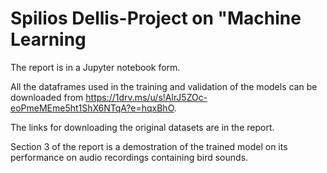 # Spilios Dellis-Project on "Machine Learning

The report is in a Jupyter notebook form. 

All the dataframes used in the training and validation of the models can be downloaded from https://1drv.ms/u/s!AlrJ5ZOc-eoPmeMEme5ht1ShX6NTqA?e=hqxBhO.

The links for downloading the original datasets are in the report. 

Section 3 of the report is a demostration of the trained model on its performance on audio recordings containing bird sounds.
